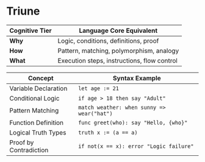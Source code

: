 # Triune

| Cognitive Tier | Language Core Equivalent                    |
| -------------- | ------------------------------------------- |
| **Why**        | Logic, conditions, definitions, proof       |
| **How**        | Pattern, matching, polymorphism, analogy    |
| **What**       | Execution steps, instructions, flow control |

| Concept                | Syntax Example                             |
| ---------------------- | ------------------------------------------ |
| Variable Declaration   | `let age := 21`                            |
| Conditional Logic      | `if age > 18 then say "Adult"`             |
| Pattern Matching       | `match weather: when sunny => wear("hat")` |
| Function Definition    | `func greet(who): say "Hello, {who}"`      |
| Logical Truth Types    | `truth x := (a == a)`                      |
| Proof by Contradiction | `if not(x == x): error "Logic failure"`    |
